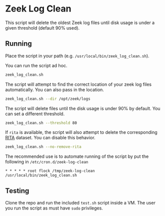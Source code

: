 # Zeek Log Clean

This script will delete the oldest Zeek log files until disk usage is under a given threshold (default 90% used).

## Running

Place the script in your path (e.g. `/usr/local/bin/zeek_log_clean.sh`).

You can run the script ad hoc.
```bash
zeek_log_clean.sh
```

The script will attempt to find the correct location of your zeek log files automatically. You can also pass in the location. 
```bash
zeek_log_clean.sh --dir /opt/zeek/logs
```

The script will delete files until the disk usage is under 90% by default. You can set a different threshold.
```bash
zeek_log_clean.sh --threshold 80
```

If `rita` is available, the script will also attempt to delete the corresponding [RITA](https://github.com/activecm/rita) dataset. You can disable this behavior. 
```bash
zeek_log_clean.sh --no-remove-rita
```

The recommended use is to automate running of the script by put the following in `/etc/cron.d/zeek-log-clean`
```cron
* * * * * root flock /tmp/zeek-log-clean /usr/local/bin/zeek_log_clean.sh
```

## Testing

Clone the repo and run the included `test.sh` script inside a VM. The user you run the script as must have `sudo` privileges.

<!--
(Note: I explored running tests in docker but the test mechanism relies on mounting an image, which isn't practical to do in a continainer.)
-->
